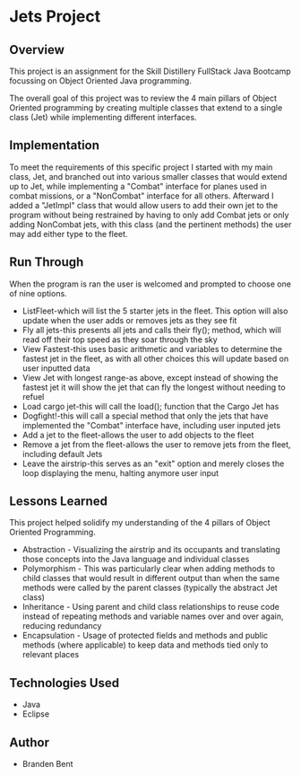 # Jets Project

## Overview
This project is an assignment for the Skill Distillery FullStack Java Bootcamp focussing on Object Oriented Java programming.

The overall goal of this project was to review the 4 main pillars of Object Oriented programming by creating multiple classes that extend to a single class (Jet) while implementing different interfaces.


## Implementation
To meet the requirements of this specific project I started with my main class, Jet, and branched out into various smaller classes that would extend up to Jet, while implementing a "Combat" interface for planes used in combat missions, or a "NonCombat" interface for all others. Afterward I added a "JetImpl" class that would allow users to add their own jet to the program without being restrained by having to only add Combat jets or only adding NonCombat jets, with this class (and the pertinent methods) the user may  add either type to the fleet.

## Run Through
When the program is ran the user is welcomed and prompted to choose one of nine options.

* ListFleet-which will list the 5 starter jets in the fleet. This option will also update when the user adds or removes jets as they see fit
* Fly all jets-this presents all jets and calls their fly(); method, which will read off their top speed as they soar through the sky
* View Fastest-this uses basic arithmetic and variables to determine the fastest jet in the fleet, as with all other choices this will update based on user inputted data
* View Jet with longest range-as above, except instead of showing the fastest jet it will show the jet that can fly the longest without needing to refuel
* Load cargo jet-this will call the load(); function that the Cargo Jet has
* Dogfight!-this will call a special method that only the jets that have implemented the "Combat" interface have, including user inputed jets
* Add a jet to the fleet-allows the user to add objects to the fleet
* Remove a jet from the fleet-allows the user to remove jets from the fleet, including default Jets
* Leave the airstrip-this serves as an "exit" option and merely closes the loop displaying the menu, halting anymore user input

## Lessons Learned
This project helped solidify my understanding of the 4 pillars of Object Oriented Programming.
* Abstraction - Visualizing the airstrip and its occupants and translating those concepts into the Java language and individual classes
* Polymorphism - This was particularly clear when adding methods to child classes that would result in different output than when the same methods were called by the parent classes (typically the abstract Jet class)
* Inheritance - Using parent and child class relationships to reuse code instead of repeating methods and variable names over and over again, reducing redundancy
* Encapsulation - Usage of protected fields and methods and public methods (where applicable) to keep data and methods tied only to relevant places


## Technologies Used
* Java
* Eclipse

## Author
* Branden Bent
